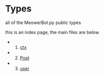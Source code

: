 <p align="center">
<h1>Types</h1>

</p>

all of the MeowerBot.py public types

this is an index page, the main files are below

- 1. [ctx](./ctx.md)
- 2. [Post](./Post.md)
- 3. [user](./user.md)
